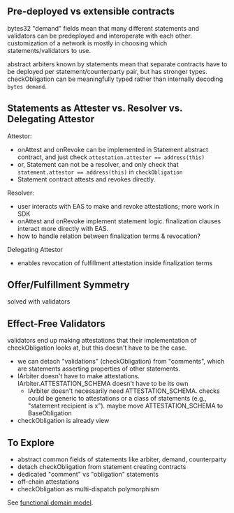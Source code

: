 ## Pre-deployed vs extensible contracts
bytes32 "demand" fields mean that many different statements and validators can be predeployed and interoperate with each other. customization of a network is mostly in choosing which statements/validators to use.

abstract arbiters known by statements mean that separate contracts have to be deployed per statement/counterparty pair, but has stronger types. checkObligation can be meaningfully typed rather than internally decoding `bytes demand`.


## Statements as Attester vs. Resolver vs. Delegating Attestor
Attestor:
- onAttest and onRevoke can be implemented in Statement abstract contract, and just check `attestation.attester == address(this)`
- or, Statement can not be a resolver, and only check that `statement.attestor == address(this)` in `checkObligation`
- Statement contract attests and revokes directly. 

Resolver:
- user interacts with EAS to make and revoke attestations; more work in SDK
- onAttest and onRevoke implement statement logic. finalization clauses interact more directly with EAS.
- how to handle relation between finalization terms & revocation?

Delegating Attestor
- enables revocation of fulfillment attestation inside finalization terms

## Offer/Fulfillment Symmetry
solved with validators

## Effect-Free Validators
validators end up making attestations that their implementation of checkObligation looks at, but this doesn't have to be the case.
- we can detach "validations" (checkObligation) from "comments", which are statements asserting properties of other statements.
- IArbiter doesn't have to make attestations. IArbiter.ATTESTATION_SCHEMA doesn't have to be its own
    - IArbiter doesn't necessarily need ATTESTATION_SCHEMA. checks could be generic to attestations or a class of statements (e.g., "statement recipient is x"). maybe move ATTESTATION_SCHEMA to BaseObligation
- checkObligation is already view



## To Explore
- abstract common fields of statements like arbiter, demand, counterparty
- detach checkObligation from statement creating contracts
- dedicated "comment" vs "obligation" statements
- off-chain attestations
- checkObligation as multi-dispatch polymorphism

See [functional domain model](https://github.com/CoopHive/holistic-models/tree/main/as_functions/contracts_ecosystem).